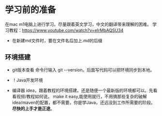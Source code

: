 # 学习前的准备
在mac m1电脑上进行学习。尽量跟着英文学习，中文的翻译带来理解的困难。
学习教程：https://www.youtube.com/watch?v=eIrMbAQSU34

- 在新建md文件时，要在文件名后加上.md的后缀
## 环境搭建
+ git版本查看
命令行输入 git --version。后面写代码可以把环境同步到本地。

+ ！Java开发环境
+ 编译器 idea，跟着教程的环境搭建。还是随便一个最新版的环境都可以。先看看视频/教程如何说。
make it easy,能使用就行，不用搞那些复杂的破解idea/maven的配置，都不需要，你是学Java，还远没到工作所需要的阶段。**尽快的上手才是正途**。
